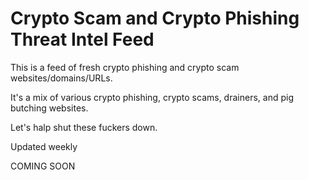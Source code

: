 # Crypto Scam and Crypto Phishing Threat Intel Feed
This is a feed of fresh crypto phishing and crypto scam websites/domains/URLs.

It's a mix of various crypto phishing, crypto scams, drainers,  and pig butching websites.

Let's halp shut these fuckers down.

Updated weekly

COMING SOON
